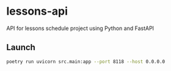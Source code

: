 # lessons-api
API for lessons schedule project using Python and FastAPI

## Launch
```bash
poetry run uvicorn src.main:app --port 8118 --host 0.0.0.0
```